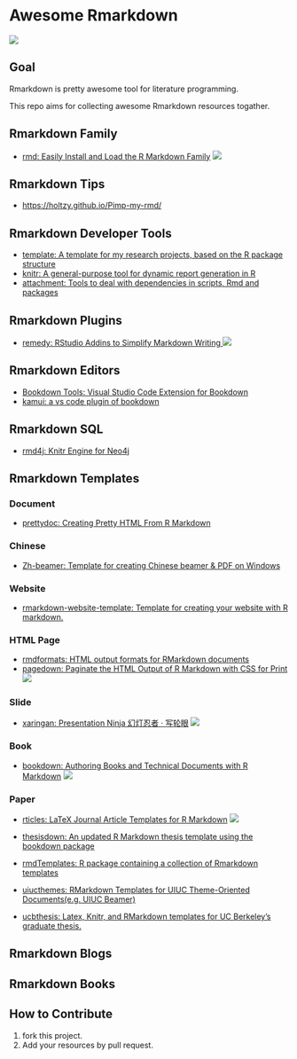 # Awesome Rmarkdown

![](https://camo.githubusercontent.com/1997c7e760b163a61aba3a2c98f21be8c524be29/68747470733a2f2f617765736f6d652e72652f62616467652e737667)

## Goal

Rmarkdown is pretty awesome tool for literature programming.

This repo aims for collecting awesome Rmarkdown resources togather.

## Rmarkdown Family

+ [rmd: Easily Install and Load the R Markdown Family](https://github.com/pzhaonet/rmd) ![](https://camo.githubusercontent.com/ce6af9be9893327f16bfc61b857ab47e8639eab3/687474703a2f2f6372616e6c6f67732e722d706b672e6f72672f6261646765732f6772616e642d746f74616c2f726d64)


## Rmarkdown Tips

* https://holtzy.github.io/Pimp-my-rmd/

## Rmarkdown Developer Tools

+ [template: A template for my research projects, based on the R package structure](https://github.com/cboettig/template)
+ [knitr: A general-purpose tool for dynamic report generation in R ](https://github.com/yihui/knitr)
+ [attachment: 
Tools to deal with dependencies in scripts, Rmd and packages](https://github.com/ThinkR-open/attachment)

## Rmarkdown Plugins

+  [remedy: RStudio Addins to Simplify Markdown Writing ](https://github.com/ThinkR-open/remedy) ![](https://camo.githubusercontent.com/73957f886d9c8f29cdec1fdcab32d5d727406acb/687474703a2f2f6372616e6c6f67732e722d706b672e6f72672f6261646765732f72656d656479)

## Rmarkdown Editors

* [Bookdown Tools: Visual Studio Code Extension for Bookdown](https://marketplace.visualstudio.com/items?itemName=notZaki.vscode-bookdown)
* [kamui: a vs code plugin of bookdown](https://github.com/ZhangYet/kamui)

## Rmarkdown SQL

+ [rmd4j: Knitr Engine for Neo4j](https://github.com/neo4j-rstats/rmd4j)

## Rmarkdown Templates

### Document

+ [prettydoc: Creating Pretty HTML From R Markdown](http://yixuan.cos.name/prettydoc/)

### Chinese

+ [Zh-beamer: Template for creating Chinese beamer & PDF on Windows](https://github.com/BruceZhaoR/Zh-beamer)

### Website

+ [rmarkdown-website-template: Template for creating your website with R markdown.](https://github.com/privefl/rmarkdown-website-template)

### HTML Page

+ [rmdformats: HTML output formats for RMarkdown documents](https://github.com/juba/rmdformats)
+ [pagedown: Paginate the HTML Output of R Markdown with CSS for Print](https://github.com/rstudio/pagedown) ![](https://camo.githubusercontent.com/3eaae45724be1b7b65d2f53f485a00153794cb57/68747470733a2f2f6372616e6c6f67732e722d706b672e6f72672f6261646765732f70616765646f776e) 

### Slide

+ [xaringan: Presentation Ninja 幻灯忍者 · 写轮眼](https://github.com/yihui/xaringan) ![](https://camo.githubusercontent.com/d8cc9494b62517414e1ad14ca779fab9b43ad3b3/68747470733a2f2f6372616e6c6f67732e722d706b672e6f72672f6261646765732f786172696e67616e)

### Book

+ [bookdown: Authoring Books and Technical Documents with R Markdown](https://github.com/rstudio/bookdown) ![](https://camo.githubusercontent.com/fc70b6d766dc92e893fa58088510061337b48ce5/68747470733a2f2f6372616e6c6f67732e722d706b672e6f72672f6261646765732f626f6f6b646f776e) 

### Paper

+ [rticles: LaTeX Journal Article Templates for R Markdown](https://github.com/rstudio/rticles) ![](https://camo.githubusercontent.com/e6fd39f323ae2c411d996b8713237983dc0a7134/68747470733a2f2f6372616e6c6f67732e722d706b672e6f72672f6261646765732f727469636c6573)
+ [thesisdown: An updated R Markdown thesis template using the bookdown package](https://github.com/ismayc/thesisdown)
+ [rmdTemplates: R package containing a collection of Rmarkdown templates ](https://github.com/Pakillo/rmdTemplates)

+ [uiucthemes: RMarkdown Templates for UIUC Theme-Oriented Documents(e.g. UIUC Beamer) ](https://github.com/coatless/uiucthemes)
+ [ucbthesis: Latex, Knitr, and RMarkdown templates for UC Berkeley’s graduate thesis.](https://cran.r-project.org/web/packages/ucbthesis/index.html)


## Rmarkdown Blogs

## Rmarkdown Books

## How to Contribute

1. fork this project.
2. Add your resources by pull request.

